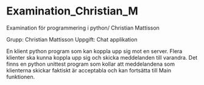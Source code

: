# Examination_Christian_M
Examination för programmering i python/ Christian Mattisson

Grupp: Christian Mattisson
Uppgift: Chat applikation

En klient python program som kan koppla upp sig mot en server. Flera klienter ska kunna koppla upp sig och skicka meddelanden till varandra. 
Det finns en python unittest program som kollar att meddelandena som klienterna skickar faktiskt är acceptabla och kan fortsätta till Main funktionen.
